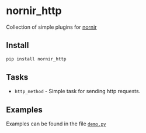 # nornir_http

Collection of simple plugins for [nornir](github.com/nornir-automation/nornir/)


## Install

```bash
pip install nornir_http
```

## Tasks

- `http_method` - Simple task for sending http requests.


## Examples

Examples can be found in the file [`demo.py`](demo.py)